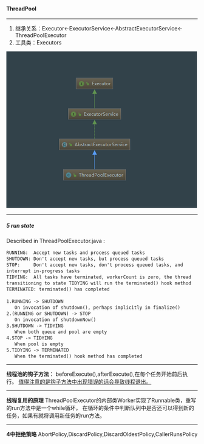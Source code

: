 #### ThreadPool

---
1. 继承关系：Executor<-ExecutorService<-AbstractExecutorService<-ThreadPoolExecutor
2. 工具类：Executors

![avatar](../../../../resources/线程池类之间的关系图.PNG)

---
##### 5 run state 
Described in ThreadPoolExecutor.java :
```
RUNNING:  Accept new tasks and process queued tasks
SHUTDOWN: Don't accept new tasks, but process queued tasks
STOP:     Don't accept new tasks, don't process queued tasks, and interrupt in-progress tasks
TIDYING:  All tasks have terminated, workerCount is zero, the thread transitioning to state TIDYING will run the terminated() hook method
TERMINATED: terminated() has completed

1.RUNNING -> SHUTDOWN
   On invocation of shutdown(), perhaps implicitly in finalize()
2.(RUNNING or SHUTDOWN) -> STOP
   On invocation of shutdownNow()
3.SHUTDOWN -> TIDYING
   When both queue and pool are empty
4.STOP -> TIDYING
   When pool is empty
5.TIDYING -> TERMINATED
   When the terminated() hook method has completed
```

---
**线程池的钩子方法**： beforeExecute(),afterExecute(),在每个任务开始前后执行。
[值得注意的是钩子方法中出现错误的话会导致线程退出。](HookMethodFailed.java)

---
**线程复用的原理**
ThreadPoolExecutor的内部类Worker实现了Runnable类，重写的run方法中是一个while循环，
在循环的条件中判断队列中是否还可以得到新的任务，如果有就将调用新任务的run方法。

---
**4中拒绝策略**
AbortPolicy,DiscardPolicy,DiscardOldestPolicy,CallerRunsPolicy
